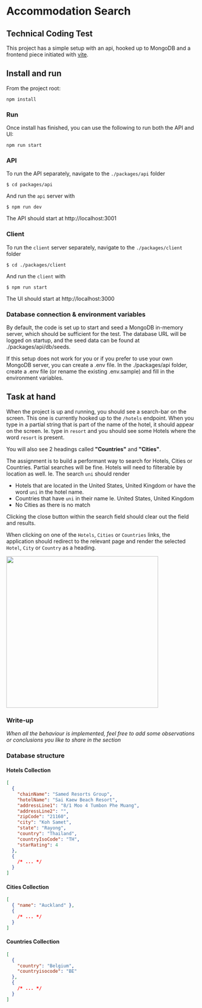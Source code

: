 # Accommodation Search

## Technical Coding Test

This project has a simple setup with an api, hooked up to MongoDB and a frontend piece initiated with [vite](https://vitejs.dev/).

## Install and run

From the project root:

```
npm install
```

### Run

Once install has finished, you can use the following to run both the API and UI:

```
npm run start
```

### API

To run the API separately, navigate to the `./packages/api` folder

```
$ cd packages/api
```

And run the `api` server with

```
$ npm run dev
```

The API should start at http://localhost:3001

### Client

To run the `client` server separately, navigate to the `./packages/client` folder

```
$ cd ./packages/client
```

And run the `client` with

```
$ npm run start
```

The UI should start at http://localhost:3000

### Database connection & environment variables

By default, the code is set up to start and seed a MongoDB in-memory server, which should be sufficient for the test. The database URL will be logged on startup, and the seed data can be found at ./packages/api/db/seeds.

If this setup does not work for you or if you prefer to use your own MongoDB server, you can create a .env file. In the ./packages/api folder, create a .env file (or rename the existing .env.sample) and fill in the environment variables.

## Task at hand

When the project is up and running, you should see a search-bar on the screen. This one is currently hooked up to the `/hotels` endpoint.
When you type in a partial string that is part of the name of the hotel, it should appear on the screen.
Ie. type in `resort` and you should see some Hotels where the word `resort` is present.

You will also see 2 headings called **"Countries"** and **"Cities"**.

The assignment is to build a performant way to search for Hotels, Cities or Countries.
Partial searches will be fine. Hotels will need to filterable by location as well.
Ie. The search `uni` should render

- Hotels that are located in the United States, United Kingdom or have the word `uni` in the hotel name.
- Countries that have `uni` in their name Ie. United States, United Kingdom
- No Cities as there is no match

Clicking the close button within the search field should clear out the field and results.

When clicking on one of the `Hotels`, `Cities` or `Countries` links, the application should redirect to the relevant page and render the selected `Hotel`, `City` or `Country` as a heading.

<img src="./assets/search-example.png" width="400px" />

### Write-up

<!-- Write-up/conclusion section -->

_When all the behaviour is implemented, feel free to add some observations or conclusions you like to share in the section_

### Database structure

#### Hotels Collection

```json
[
  {
    "chainName": "Samed Resorts Group",
    "hotelName": "Sai Kaew Beach Resort",
    "addressLine1": "8/1 Moo 4 Tumbon Phe Muang",
    "addressLine2": "",
    "zipCode": "21160",
    "city": "Koh Samet",
    "state": "Rayong",
    "country": "Thailand",
    "countryIsoCode": "TH",
    "starRating": 4
  },
  {
    /* ... */
  }
]
```

#### Cities Collection

```json
[
  { "name": "Auckland" },
  {
    /* ... */
  }
]
```

#### Countries Collection

```json
[
  {
    "country": "Belgium",
    "countryisocode": "BE"
  },
  {
    /* ... */
  }
]
```
